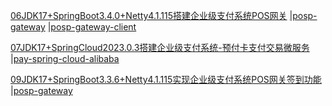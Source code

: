 [06JDK17+SpringBoot3.4.0+Netty4.1.115搭建企业级支付系统POS网关](https://www.itbeien.cn/tech/microservice/06JDK17_SpringBoot3.4.0_Netty4.1.15%E6%90%AD%E5%BB%BA%E4%BC%81%E4%B8%9A%E7%BA%A7%E6%94%AF%E4%BB%98%E7%B3%BB%E7%BB%9FPOS%E7%BD%91%E5%85%B3.html) [|posp-gateway](posp-gateway)  [|posp-gateway-client](posp-gateway-client) 

[07JDK17+SpringCloud2023.0.3搭建企业级支付系统-预付卡支付交易微服务](https://www.itbeien.cn/tech/microservice/07JDK17_SpringCloud2023%E6%90%AD%E5%BB%BA%E4%BC%81%E4%B8%9A%E7%BA%A7%E6%94%AF%E4%BB%98%E7%B3%BB%E7%BB%9F-%E6%94%AF%E4%BB%98%E4%BA%A4%E6%98%93%E5%BE%AE%E6%9C%8D%E5%8A%A1.html) [|pay-spring-cloud-alibaba](pay-spring-cloud-alibaba) 

[09JDK17+SpringBoot3.3.6+Netty4.1.115实现企业级支付系统POS网关签到功能](https://www.itbeien.cn/tech/microservice/09JDK17_SpringBoot3.3.6_Netty4.1.115%E5%AE%9E%E7%8E%B0%E4%BC%81%E4%B8%9A%E7%BA%A7%E6%94%AF%E4%BB%98%E7%B3%BB%E7%BB%9FPOS%E7%BD%91%E5%85%B3%E7%AD%BE%E5%88%B0%E5%8A%9F%E8%83%BD.html) [|posp-gateway](posp-gateway) 
